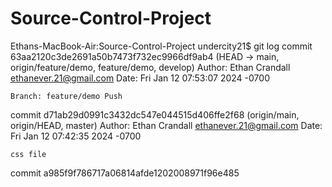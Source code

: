 # Source-Control-Project

Ethans-MacBook-Air:Source-Control-Project undercity21$ git log
commit 63aa2120c3de2691a50b7473f732ec9966df9ab4 (HEAD -> main, origin/feature/demo, feature/demo, develop)
Author: Ethan Crandall <ethanever.21@gmail.com>
Date:   Fri Jan 12 07:53:07 2024 -0700

    Branch: feature/demo Push

commit d71ab29d0991c3432dc547e044515d406ffe2f68 (origin/main, origin/HEAD, master)
Author: Ethan Crandall <ethanever.21@gmail.com>
Date:   Fri Jan 12 07:42:35 2024 -0700

    css file

commit a985f9f786717a06814afde1202008971f96e485